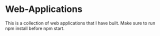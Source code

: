 # Web-Applications
This is a collection of web applications that I have built.
Make sure to run npm install before npm start.
